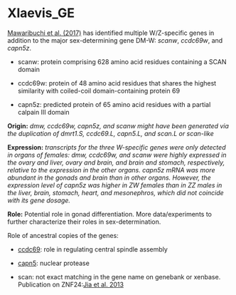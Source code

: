 # Xlaevis_GE

[Mawaribuchi et al. (2017)](http://www.sciencedirect.com/science/article/pii/S0012160616301142) has identified multiple W/Z-specific genes in addition to the major sex-determining gene DM-W: *scanw*, *ccdc69w*, and *capn5z*.

- scanw: protein comprising 628 amino acid residues containing a SCAN domain

- ccdc69w: protein of 48 amino acid residues that shares the highest similarity with coiled-coil domain-containing protein 69

- capn5z: predicted protein of 65 amino acid residues with a partial calpain III domain  

**Origin:** *dmw, ccdc69w, capn5z, and scanw might have been generated via the duplication of dmrt1.S, ccdc69.L, capn5.L, and scan.L or scan-like*

**Expression:** *transcripts for the three W-specific genes were only detected in organs of females: dmw, ccdc69w, and scanw were highly expressed in the ovary and liver, ovary and brain, and brain and stomach, respectively, relative to the expression in the other organs. capn5z mRNA was more abundant in the gonads and brain than in other organs. However, the expression level of capn5z was higher in ZW females than in ZZ males in the liver, brain, stomach, heart, and mesonephros, which did not coincide with its gene dosage.*

**Role:** Potential role in gonad differentiation. More data/experiments to further characterize their roles in sex-determination.

Role of ancestral copies of the genes:

- [ccdc69](http://www.tandfonline.com/doi/full/10.4161/cc.9.20.13387): role in regulating central spindle assembly

- [capn5](http://www.jbc.org/content/289/28/19383.full.pdf): nuclear protease

- scan: not exact matching in the gene name on genebank or xenbase. Publication on ZNF24:[Jia et al. 2013](http://www.bloodjournal.org/content/121/4/707.long?sso-checked=true)

 

